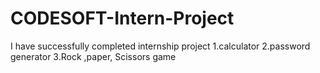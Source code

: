 # CODESOFT-Intern-Project
I have successfully completed internship project
1.calculator
2.password generator 
3.Rock ,paper, Scissors game 
